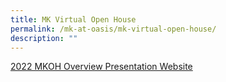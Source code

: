 ```yaml
---
title: MK Virtual Open House
permalink: /mk-at-oasis/mk-virtual-open-house/
description: ""
---
```

[2022 MKOH Overview Presentation Website](/files/2022%20MKOH%20Overview%20Presentation%20Website.pdf)